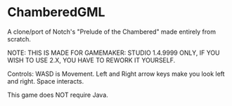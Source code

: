# ChamberedGML
 A clone/port of Notch's "Prelude of the Chambered" made entirely from scratch.

NOTE: THIS IS MADE FOR GAMEMAKER: STUDIO 1.4.9999 ONLY, IF YOU WISH TO USE 2.X, YOU HAVE TO REWORK IT YOURSELF.

Controls:
WASD is Movement.
Left and Right arrow keys make you look left and right.
Space interacts.

This game does NOT require Java.

